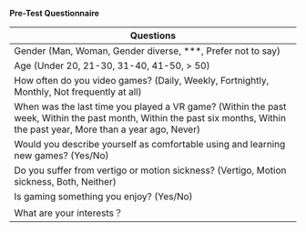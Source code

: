 **Pre-Test Questionnaire**

| Questions                                                     |
| ------------------------------------------------------------- |
| Gender (Man, Woman, Gender diverse, \*\*\*, Prefer not to say) |
| Age (Under 20, 21-30, 31-40, 41-50, > 50) |
| How often do you video games? (Daily, Weekly, Fortnightly, Monthly, Not frequently at all) |
| When was the last time you played a VR game? (Within the past week, Within the past month, Within the past six months, Within the past year, More than a year ago, Never) <!--  Can explain this --> |
| Would you describe yourself as comfortable using and learning new games? (Yes/No) |
| Do you suffer from vertigo or motion sickness? (Vertigo, Motion sickness, Both, Neither) |
| Is gaming something you enjoy? (Yes/No) <!--  Can explain this --> |
| What are your interests？<!--  Can explain this --> |
